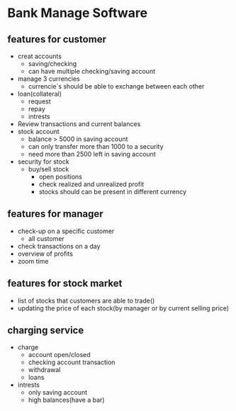 # Bank Manage Software

## features for customer

- creat accounts
  - saving/checking
  - can have multiple checking/saving account
- manage 3 currencies
  - currencie`s should be able to exchange between each other
- loan(collateral)
  - request
  - repay
  - intrests
- Review transactions and current balances
- stock account
  - balance > 5000 in saving account
  - can only transfer more than 1000 to a security
  - need more than 2500 left in saving account
- security for stock
  - buy/sell stock
    - open positions
    - check realized and unrealized profit
    - stocks should can be present in different currency

## features for manager

- check-up on a specific customer
  - all customer
- check transactions on a day
- overview of profits
- zoom time

## features for stock market

- list of stocks that customers are able to trade()
- updating the price of each stock(by manager or by current selling price)

## charging service

- charge
  - account open/closed
  - checking account transaction
  - withdrawal
  - loans
- intrests
  - only saving account
  - high balances(have a bar)
